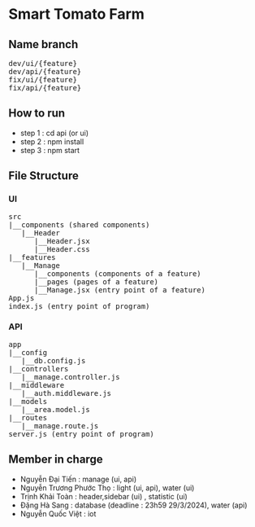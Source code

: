 # Smart Tomato Farm

## Name branch
<pre>
dev/ui/{feature}
dev/api/{feature}
fix/ui/{feature}
fix/api/{feature}
</pre>

## How to run
- step 1 : cd api (or ui) 
- step 2 : npm install
- step 3 : npm start

## File Structure
### UI
<pre>
src 
|__components (shared components)
   |__Header 
      |__Header.jsx
      |__Header.css
|__features 
   |__Manage
      |__components (components of a feature)
      |__pages (pages of a feature)
      |__Manage.jsx (entry point of a feature)
App.js
index.js (entry point of program)
</pre>

### API
<pre>
app 
|__config 
   |__db.config.js
|__controllers 
   |__manage.controller.js
|__middleware
   |__auth.middleware.js
|__models
   |__area.model.js
|__routes
   |__manage.route.js
server.js (entry point of program)
</pre>


 ## Member in charge
 - Nguyễn Đại Tiến : manage (ui, api)
 - Nguyễn Trương Phước Thọ : light (ui, api), water (ui)
 - Trịnh Khải Toàn : header,sidebar (ui) , statistic (ui)
 - Đặng Hà Sang : database (deadline : 23h59 29/3/2024), water (api)
 - Nguyễn Quốc Việt : iot
